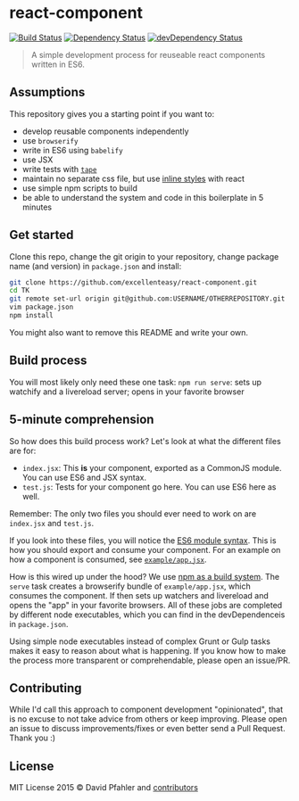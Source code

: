 # react-component
[![Build Status](https://travis-ci.org/excellenteasy/react-component.svg?branch=master)](https://travis-ci.org/excellenteasy/react-component)
[![Dependency Status](https://david-dm.org/excellenteasy/react-component.svg)](https://david-dm.org/excellenteasy/react-component)
[![devDependency Status](https://david-dm.org/excellenteasy/react-component/dev-status.svg)](https://david-dm.org/excellenteasy/react-component#info=devDependencies)

> A simple development process for reuseable react components written in ES6.

## Assumptions
This repository gives you a starting point if you want to:
* develop reusable components independently
* use `browserify`
* write in ES6 using `babelify`
* use JSX
* write tests with [`tape`](https://github.com/substack/tape)
* maintain no separate css file, but use [inline styles](http://facebook.github.io/react/tips/inline-styles.html) with react
* use simple npm scripts to build
* be able to understand the system and code in this boilerplate in 5 minutes

## Get started
Clone this repo, change the git origin to your repository, change package name (and version) in `package.json` and install:

```bash
git clone https://github.com/excellenteasy/react-component.git
cd TK
git remote set-url origin git@github.com:USERNAME/OTHERREPOSITORY.git
vim package.json
npm install
```

You might also want to remove this README and write your own.

## Build process
You will most likely only need these one task:
`npm run serve`: sets up watchify and a livereload server; opens in your favorite browser

## 5-minute comprehension
So how does this build process work? Let's look at what the different files are for:
* `index.jsx`: This **is** your component, exported as a CommonJS module. You can use ES6 and JSX syntax.
* `test.js`: Tests for your component go here. You can use ES6 here as well.

Remember: The only two files you should ever need to work on are `index.jsx` and `test.js`.

If you look into these files, you will notice the [ES6 module syntax](). This is how you should export and consume your component. For an example on how a component is consumed, see [`example/app.jsx`]().

How is this wired up under the hood? We use [npm as a build system](http://substack.net/task_automation_with_npm_run). The `serve` task creates a browserify bundle of `example/app.jsx`, which consumes the component. If then sets up watchers and livereload and opens the "app" in your favorite browsers. All of these jobs are completed by different node executables, which you can find in the devDependenceis in `package.json`.

Using simple node executables instead of complex Grunt or Gulp tasks makes it easy to reason about what is happening. If you know how to make the process more transparent or comprehendable, please open an issue/PR.

## Contributing
While I'd call this approach to component development "opinionated", that is no excuse to not take advice from others or keep improving. Please open an issue to discuss improvements/fixes or even better send a Pull Request. Thank you :)

## License

MIT License 
2015 © David Pfahler and [contributors](https://github.com/excellenteasy/react-component/graphs/contributors)
